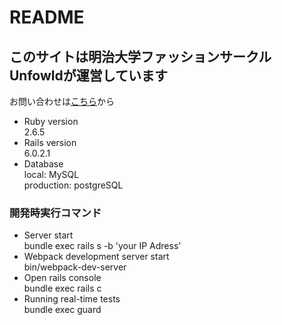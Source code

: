 # README

## このサイトは明治大学ファッションサークルUnfowldが運営しています
お問い合わせは[こちら](https://unfowld-web.herokuapp.com/static_pages/contact)から

* Ruby version  
  2.6.5
* Rails version  
  6.0.2.1
* Database  
  local: MySQL  
  production: postgreSQL  

### 開発時実行コマンド

* Server start  
  bundle exec rails s -b 'your IP Adress'
* Webpack development server start  
  bin/webpack-dev-server
* Open rails console  
  bundle exec rails c
* Running real-time tests  
  bundle exec guard
